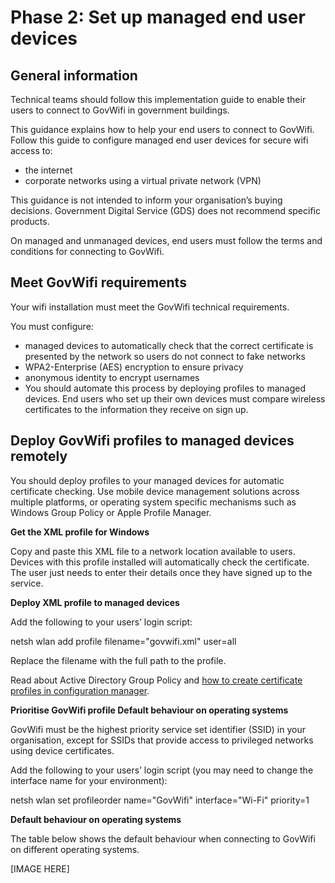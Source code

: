 # Phase 2: Set up managed end user devices

## General information

Technical teams should follow this implementation guide to enable their users to connect to GovWifi in government buildings.

This guidance explains how to help your end users to connect to GovWifi. Follow this guide to configure managed end user devices for secure wifi access to:

- the internet
- corporate networks using a virtual private network (VPN)

This guidance is not intended to inform your organisation’s buying decisions. Government Digital Service (GDS) does not recommend specific products.

On managed and unmanaged devices, end users must follow the terms and conditions for connecting to GovWifi.

## Meet GovWifi requirements

Your wifi installation must meet the GovWifi technical requirements.

You must configure:

- managed devices to automatically check that the correct certificate is presented by the network so users do not connect to fake networks
- WPA2-Enterprise (AES) encryption to ensure privacy
- anonymous identity to encrypt usernames
- You should automate this process by deploying profiles to managed devices. End users who set up their own devices must compare wireless certificates to the information they receive on sign up.

## Deploy GovWifi profiles to managed devices remotely

You should deploy profiles to your managed devices for automatic certificate checking. Use mobile device management solutions across multiple platforms, or operating system specific mechanisms such as Windows Group Policy or Apple Profile Manager.

**Get the XML profile for Windows**

Copy and paste this XML file to a network location available to users. Devices with this profile installed will automatically check the certificate. The user just needs to enter their details once they have signed up to the service.

**Deploy XML profile to managed devices**

Add the following to your users’ login script:

netsh wlan add profile filename="govwifi.xml" user=all

Replace the filename with the full path to the profile.

Read about Active Directory Group Policy and [how to create certificate profiles in configuration manager](https://docs.microsoft.com/en-us/previous-versions/system-center/system-center-2012-R2/dn270541(v=technet.10)).

**Prioritise GovWifi profile Default behaviour on operating systems**

GovWifi must be the highest priority service set identifier (SSID) in your organisation, except for SSIDs that provide access to privileged networks using device certificates.

Add the following to your users’ login script (you may need to change the interface name for your environment):

netsh wlan set profileorder name="GovWifi" interface="Wi-Fi" priority=1


**Default behaviour on operating systems**

The table below shows the default behaviour when connecting to GovWifi on different operating systems.

[IMAGE HERE]

